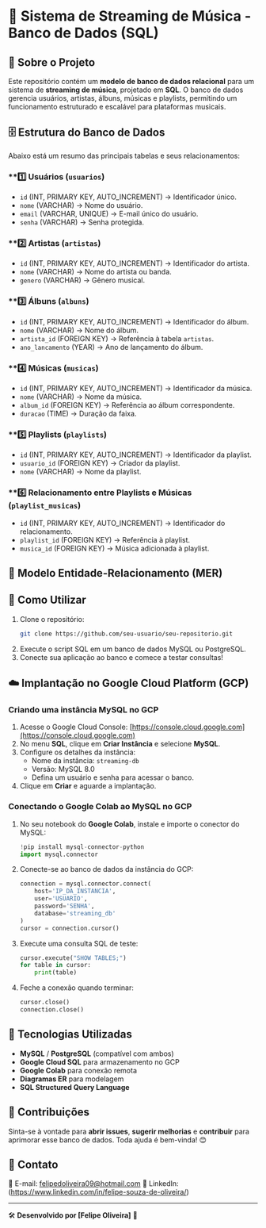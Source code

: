# 🎵 Sistema de Streaming de Música - Banco de Dados (SQL)

## 📌 Sobre o Projeto

Este repositório contém um **modelo de banco de dados relacional** para um sistema de **streaming de música**, projetado em **SQL**. O banco de dados gerencia usuários, artistas, álbuns, músicas e playlists, permitindo um funcionamento estruturado e escalável para plataformas musicais.

## 🗄️ Estrutura do Banco de Dados

Abaixo está um resumo das principais tabelas e seus relacionamentos:

### **1️⃣ Usuários (`usuarios`)

- `id` (INT, PRIMARY KEY, AUTO_INCREMENT) → Identificador único.
- `nome` (VARCHAR) → Nome do usuário.
- `email` (VARCHAR, UNIQUE) → E-mail único do usuário.
- `senha` (VARCHAR) → Senha protegida.

### **2️⃣ Artistas (`artistas`)

- `id` (INT, PRIMARY KEY, AUTO_INCREMENT) → Identificador do artista.
- `nome` (VARCHAR) → Nome do artista ou banda.
- `genero` (VARCHAR) → Gênero musical.

### **3️⃣ Álbuns (`albuns`)

- `id` (INT, PRIMARY KEY, AUTO_INCREMENT) → Identificador do álbum.
- `nome` (VARCHAR) → Nome do álbum.
- `artista_id` (FOREIGN KEY) → Referência à tabela `artistas`.
- `ano_lancamento` (YEAR) → Ano de lançamento do álbum.

### **4️⃣ Músicas (`musicas`)

- `id` (INT, PRIMARY KEY, AUTO_INCREMENT) → Identificador da música.
- `nome` (VARCHAR) → Nome da música.
- `album_id` (FOREIGN KEY) → Referência ao álbum correspondente.
- `duracao` (TIME) → Duração da faixa.

### **5️⃣ Playlists (`playlists`)

- `id` (INT, PRIMARY KEY, AUTO_INCREMENT) → Identificador da playlist.
- `usuario_id` (FOREIGN KEY) → Criador da playlist.
- `nome` (VARCHAR) → Nome da playlist.

### **6️⃣ Relacionamento entre Playlists e Músicas (`playlist_musicas`)

- `id` (INT, PRIMARY KEY, AUTO_INCREMENT) → Identificador do relacionamento.
- `playlist_id` (FOREIGN KEY) → Referência à playlist.
- `musica_id` (FOREIGN KEY) → Música adicionada à playlist.

## 🔗 Modelo Entidade-Relacionamento (MER)



## 🚀 Como Utilizar

1. Clone o repositório:
   ```bash
   git clone https://github.com/seu-usuario/seu-repositorio.git
   ```
2. Execute o script SQL em um banco de dados MySQL ou PostgreSQL.
3. Conecte sua aplicação ao banco e comece a testar consultas!

## ☁️ Implantação no Google Cloud Platform (GCP)

### Criando uma instância MySQL no GCP
1. Acesse o Google Cloud Console: [https://console.cloud.google.com](https://console.cloud.google.com)
2. No menu **SQL**, clique em **Criar Instância** e selecione **MySQL**.
3. Configure os detalhes da instância:
   - Nome da instância: `streaming-db`
   - Versão: MySQL 8.0
   - Defina um usuário e senha para acessar o banco.
4. Clique em **Criar** e aguarde a implantação.

### Conectando o Google Colab ao MySQL no GCP
1. No seu notebook do **Google Colab**, instale e importe o conector do MySQL:
   ```python
   !pip install mysql-connector-python
   import mysql.connector
   ```
2. Conecte-se ao banco de dados da instância do GCP:
   ```python
   connection = mysql.connector.connect(
       host='IP_DA_INSTANCIA',
       user='USUARIO',
       password='SENHA',
       database='streaming_db'
   )
   cursor = connection.cursor()
   ```
3. Execute uma consulta SQL de teste:
   ```python
   cursor.execute("SHOW TABLES;")
   for table in cursor:
       print(table)
   ```
4. Feche a conexão quando terminar:
   ```python
   cursor.close()
   connection.close()
   ```

## 📌 Tecnologias Utilizadas

- **MySQL** / **PostgreSQL** (compatível com ambos)
- **Google Cloud SQL** para armazenamento no GCP
- **Google Colab** para conexão remota
- **Diagramas ER** para modelagem
- **SQL Structured Query Language**

## 📝 Contribuições

Sinta-se à vontade para **abrir issues**, **sugerir melhorias** e **contribuir** para aprimorar esse banco de dados. Toda ajuda é bem-vinda! 😊

## 📩 Contato

📧 E-mail: felipedoliveira09@hotmail.com
🔗 LinkedIn: (https://www.linkedin.com/in/felipe-souza-de-oliveira/)

---
🛠️ **Desenvolvido por [Felipe Oliveira]** 🚀

